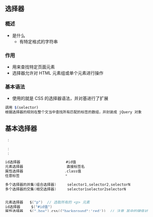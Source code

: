 ## 选择器

### 概述

*   是什么
    *   有特定格式的字符串

### 作用

*   用来查找特定页面元素
*   选择器允许对 HTML 元素组或单个元素进行操作

### 基本语法

*   使用的就是 CSS 的选择器语法，并对基进行了扩展

```js
调用 $(selector)
根据选择器的规则在整个文当中查找所有匹配的标签的数组，并封装成 jQuery 对象
```



## 基本选择器

```go
 : 

 : 
 : 

id选择器					  #id值
元素选择器					 直接标签名
属性选择器					.class值
任意标签					 *

多个选择器的并集(组合选择器)     selector1,selector2,selectorN
多个选择器的交集(相交选择器)		selector1selector2selectorN


元素选择器	$("p")  // 选取所有的 <p> 元素	
id选择器     $("#id值")
属性选择器	$(".box").css({"background":'red'})  // 注意 其中的键值对
			$(".box").css({background:'red'}) 
并集合		 $(".box，p").css({"background":'red'})    // 选择所有的div和span元
交集		  $('div.box')   	// class属性为box的div元素,顺序不能反过来 ：应该是谁的谁，而
```





### css 选择器

```js
// 可用于改变 HTML 的 css 属性
$("p").css("background-color","red");
```

## 层次选择器

*   查找子元素，后代元素，兄弟元素的选择器

```js
非精确查找，不同级别
```



## 过滤选择器

*   筛选，在原有选择器匹配的元素中进一步进行过滤的选择器

```js
精确查找， 相同级别精确查找
```



## 表单选择器